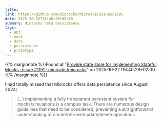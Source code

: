 ```yaml
---
title:
link: https://github.com/microcks/microcks/issues/1191
date: 2025-10-22T16:40:29+02:00
summary: Microcks data persistence
tags:
  - api
  - mock
  - data
  - persistence
  - prototype
---
```

{{% marginnote %}}Found at "[Provide state store for implementing Stateful Mocks · Issue #1191 · microcks/microcks](https://web.archive.org/web/20251022144545/https://github.com/microcks/microcks/issues/1191)" on 2025-10-22T16:40:29+02:00.{{% /marginnote %}}

I had totally missed that Microcks offers data persistence since August 2024:

> (...) implementing a fully transparent persistent system for mocks/simulations is a complex task. There are numerous design guidelines that need to be considered, preventing a straightforward understanding of create/retrieve/update/delete operations
